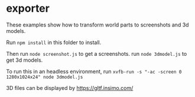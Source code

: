 # exporter

These examples show how to transform world parts to screenshots and 3d models.

Run `npm install` in this folder to install.

Then run `node screenshot.js` to get a screenshots. run `node 3dmodel.js` to get 3d models.

To run this in an headless environment, run `xvfb-run -s "-ac -screen 0 1280x1024x24" node 3dmodel.js`

3D files can be displayed by https://gltf.insimo.com/
